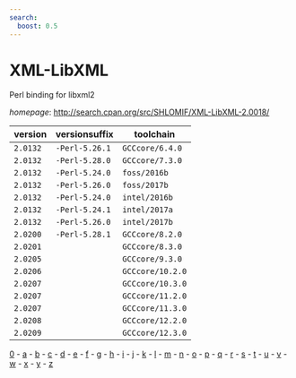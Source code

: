 ```yaml
---
search:
  boost: 0.5
---
```

# XML-LibXML

Perl binding for libxml2

*homepage*: <http://search.cpan.org/src/SHLOMIF/XML-LibXML-2.0018/>

version | versionsuffix | toolchain
--------|---------------|----------
``2.0132`` | ``-Perl-5.26.1`` | ``GCCcore/6.4.0``
``2.0132`` | ``-Perl-5.28.0`` | ``GCCcore/7.3.0``
``2.0132`` | ``-Perl-5.24.0`` | ``foss/2016b``
``2.0132`` | ``-Perl-5.26.0`` | ``foss/2017b``
``2.0132`` | ``-Perl-5.24.0`` | ``intel/2016b``
``2.0132`` | ``-Perl-5.24.1`` | ``intel/2017a``
``2.0132`` | ``-Perl-5.26.0`` | ``intel/2017b``
``2.0200`` | ``-Perl-5.28.1`` | ``GCCcore/8.2.0``
``2.0201`` |  | ``GCCcore/8.3.0``
``2.0205`` |  | ``GCCcore/9.3.0``
``2.0206`` |  | ``GCCcore/10.2.0``
``2.0207`` |  | ``GCCcore/10.3.0``
``2.0207`` |  | ``GCCcore/11.2.0``
``2.0207`` |  | ``GCCcore/11.3.0``
``2.0208`` |  | ``GCCcore/12.2.0``
``2.0209`` |  | ``GCCcore/12.3.0``

[0](../0/index.md) - [a](../a/index.md) - [b](../b/index.md) - [c](../c/index.md) - [d](../d/index.md) - [e](../e/index.md) - [f](../f/index.md) - [g](../g/index.md) - [h](../h/index.md) - [i](../i/index.md) - [j](../j/index.md) - [k](../k/index.md) - [l](../l/index.md) - [m](../m/index.md) - [n](../n/index.md) - [o](../o/index.md) - [p](../p/index.md) - [q](../q/index.md) - [r](../r/index.md) - [s](../s/index.md) - [t](../t/index.md) - [u](../u/index.md) - [v](../v/index.md) - [w](../w/index.md) - [x](../x/index.md) - [y](../y/index.md) - [z](../z/index.md)

